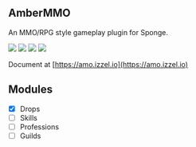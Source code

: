 
## AmberMMO

An MMO/RPG style gameplay plugin for Sponge.

[![](https://img.shields.io/appveyor/ci/IzzelAliz/AmberMMO)](https://ci.appveyor.com/project/IzzelAliz/ambermmo)
 ![](https://img.shields.io/github/license/IzzelAliz/AmberMMO)
 ![](https://img.shields.io/github/last-commit/IzzelAliz/AmberMMO.svg?color=purple)
 ![](https://img.shields.io/github/v/release/IzzelAliz/AmberMMO.svg?color=blue&include_prereleases)
 
Document at [https://amo.izzel.io](https://amo.izzel.io)
 
## Modules

- [x] Drops
- [ ] Skills
- [ ] Professions
- [ ] Guilds
